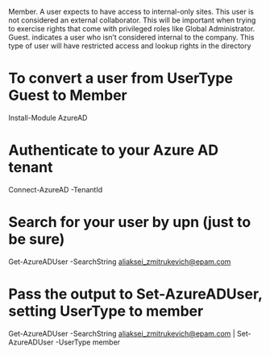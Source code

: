 Member. A user expects to have access to internal-only sites. This user is not considered an external collaborator. This will be important when trying to exercise rights that come with privileged roles like Global Administrator.
Guest. indicates a user who isn’t considered internal to the company. This type of user will have restricted access and lookup rights in the directory

# To convert a user from UserType Guest to Member
  Install-Module AzureAD
# Authenticate to your Azure AD tenant
  Connect-AzureAD -TenantId <tenant Id>
# Search for your user by upn (just to be sure)
  Get-AzureADUser -SearchString aliaksei_zmitrukevich@epam.com
# Pass the output to Set-AzureADUser, setting UserType to member
  Get-AzureADUser -SearchString aliaksei_zmitrukevich@epam.com | Set-AzureADUser -UserType member


